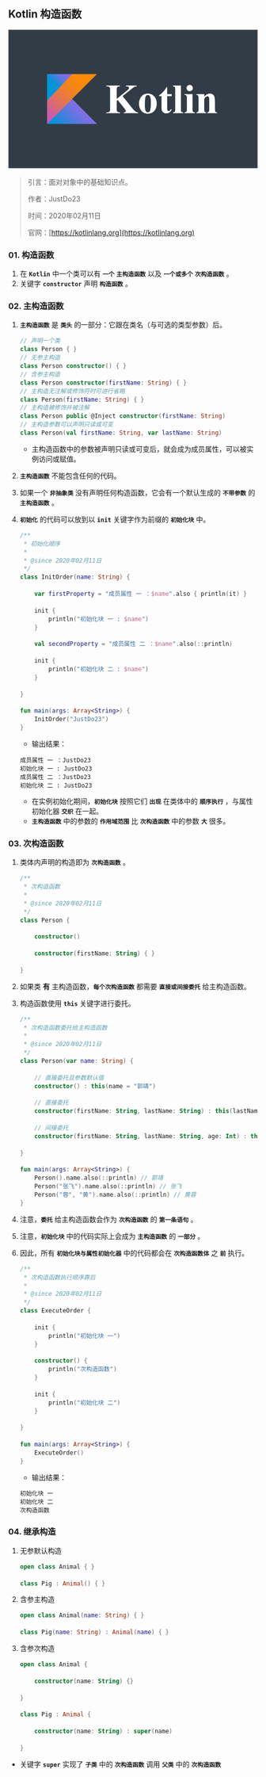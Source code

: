 ## Kotlin 构造函数

![Kotlin](https://raw.githubusercontent.com/JustDo23/SnailMonitor/master/Picture/Cover/Kotlin.png)

> 引言：面对对象中的基础知识点。
>
> 作者：JustDo23
>
> 时间：2020年02月11日
>
> 官网：[https://kotlinlang.org](https://kotlinlang.org)

### 01. 构造函数

1. 在 **`Kotlin`** 中一个类可以有 **`一个`**  **`主构造函数`** 以及 **`一个或多个`**  **`次构造函数`** 。
2. 关键字 **`constructor`** 声明 **`构造函数`** 。

### 02. 主构造函数

1. **`主构造函数`** 是 **`类头`** 的一部分：它跟在类名（与可选的类型参数）后。

   ```kotlin
   // 声明一个类
   class Person { }
   // 无参主构造
   class Person constructor() { }
   // 含参主构造
   class Person constructor(firstName: String) { }
   // 主构造无注解或修饰符时可进行省略
   class Person(firstName: String) { }
   // 主构造被修饰并被注解
   class Person public @Inject constructor(firstName: String)
   // 主构造参数可以声明只读或可变
   class Person(val firstName: String, var lastName: String)
   ```

    * 主构造函数中的参数被声明只读或可变后，就会成为成员属性，可以被实例访问或赋值。

2. **`主构造函数`** 不能包含任何的代码。

3. 如果一个 **`非抽象类`** 没有声明任何构造函数，它会有一个默认生成的 **`不带参数`** 的 **`主构造函数`** 。

4. **`初始化`** 的代码可以放到以 **`init`** 关键字作为前缀的 **`初始化块`** 中。

   ```kotlin
   /**
    * 初始化顺序
    *
    * @since 2020年02月11日
    */
   class InitOrder(name: String) {
   
       var firstProperty = "成员属性 一 ：$name".also { println(it) }
   
       init {
           println("初始化块 一 : $name")
       }
   
       val secondProperty = "成员属性 二 ：$name".also(::println)
   
       init {
           println("初始化块 二 : $name")
       }
   
   }
   
   fun main(args: Array<String>) {
       InitOrder("JustDo23")
   }
   ```

   * 输出结果：

   ```
   成员属性 一 ：JustDo23
   初始化块 一 : JustDo23
   成员属性 二 ：JustDo23
   初始化块 二 : JustDo23
   ```

   * 在实例初始化期间，**`初始化块`** 按照它们 **`出现`** 在类体中的 **`顺序执行`** ，与属性初始化器 **`交织`** 在一起。
   * **`主构造函数`** 中的参数的 **`作用域范围`** 比 **`次构造函数`** 中的参数 **`大`** 很多。

### 03. 次构造函数

1. 类体内声明的构造即为 **`次构造函数`** 。

   ```kotlin
   /**
    * 次构造函数
    *
    * @since 2020年02月11日
    */
   class Person {
   
       constructor()
   
       constructor(firstName: String) { }
   
   }
   ```

2. 如果类 **有** 主构造函数，**`每个次构造函数`** 都需要 **`直接或间接委托`** 给主构造函数。

3. 构造函数使用 **`this`** 关键字进行委托。

   ```kotlin
   /**
    * 次构造函数委托给主构造函数
    *
    * @since 2020年02月11日
    */
   class Person(var name: String) {
   
       // 直接委托且参数默认值
       constructor() : this(name = "郭靖")
   
       // 直接委托
       constructor(firstName: String, lastName: String) : this(lastName + firstName)
   
       // 间接委托
       constructor(firstName: String, lastName: String, age: Int) : this(firstName, lastName)
   
   }
   
   fun main(args: Array<String>) {
       Person().name.also(::println) // 郭靖
       Person("张飞").name.also(::println) // 张飞
       Person("蓉", "黄").name.also(::println) // 黄蓉
   }
   ```

4. 注意，**`委托`** 给主构造函数会作为 **`次构造函数`** 的 **`第一条语句`** 。

5. 注意，**`初始化块`** 中的代码实际上会成为 **`主构造函数`** 的 **`一部分`** 。

6. 因此，所有 **`初始化块与属性初始化器`** 中的代码都会在 **`次构造函数体`** 之 **`前`** 执行。

   ```kotlin
   /**
    * 次构造函数执行顺序靠后
    *
    * @since 2020年02月11日
    */
   class ExecuteOrder {
   
       init {
           println("初始化块 一")
       }
   
       constructor() {
           println("次构造函数")
       }
   
       init {
           println("初始化块 二")
       }
   
   }
   
   fun main(args: Array<String>) {
       ExecuteOrder()
   }
   ```

   * 输出结果：

   ```kotlin
   初始化块 一
   初始化块 二
   次构造函数
   ```


### 04. 继承构造

1. 无参默认构造

   ```kotlin
   open class Animal { }
   
   class Pig : Animal() { }
   ```

2. 含参主构造

   ```kotlin
   open class Animal(name: String) { }
   
   class Pig(name: String) : Animal(name) { }
   ```

3. 含参次构造

   ```kotlin
   open class Animal {
   
       constructor(name: String) {}
   
   }
   
   class Pig : Animal {
   
       constructor(name: String) : super(name)
   
   }
   ```


* 关键字 **`super`** 实现了 **`子类`** 中的 **`次构造函数`** 调用 **`父类`** 中的 **`次构造函数`**


